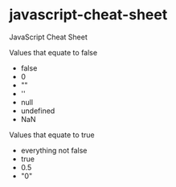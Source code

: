 # javascript-cheat-sheet
JavaScript Cheat Sheet

Values that equate to false
* false
* 0
* ""
* ''
* null
* undefined
* NaN

Values that equate to true
* everything not false
* true
* 0.5
* "0"

